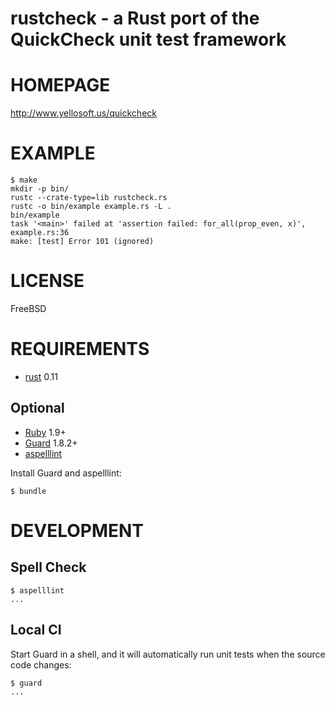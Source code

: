# rustcheck - a Rust port of the QuickCheck unit test framework

# HOMEPAGE

http://www.yellosoft.us/quickcheck

# EXAMPLE

```
$ make
mkdir -p bin/
rustc --crate-type=lib rustcheck.rs
rustc -o bin/example example.rs -L .
bin/example
task '<main>' failed at 'assertion failed: for_all(prop_even, x)', example.rs:36
make: [test] Error 101 (ignored)
```

# LICENSE

FreeBSD

# REQUIREMENTS

* [rust](http://www.rust-lang.org/) 0.11

## Optional

* [Ruby](https://www.ruby-lang.org/) 1.9+
* [Guard](http://guardgem.org/) 1.8.2+
* [aspelllint](https://github.com/mcandre/aspelllint)

Install Guard and aspelllint:

    $ bundle

# DEVELOPMENT

## Spell Check

    $ aspelllint
    ...

## Local CI

Start Guard in a shell, and it will automatically run unit tests when the source code changes:

    $ guard
    ...
